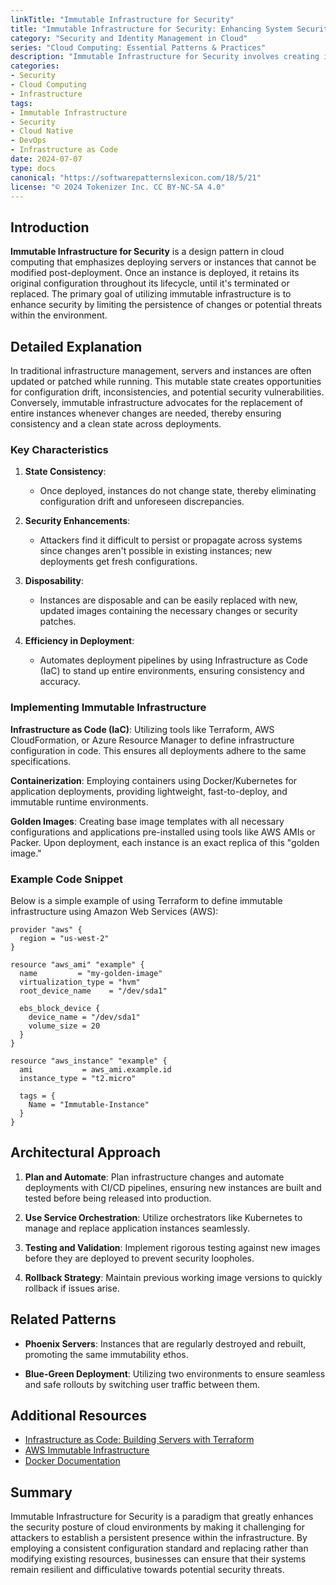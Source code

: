 ```yaml
---
linkTitle: "Immutable Infrastructure for Security"
title: "Immutable Infrastructure for Security: Enhancing System Security"
category: "Security and Identity Management in Cloud"
series: "Cloud Computing: Essential Patterns & Practices"
description: "Immutable Infrastructure for Security involves creating instances that do not change post-deployment, enhancing security by making it harder for attackers to persist in an environment."
categories:
- Security
- Cloud Computing
- Infrastructure
tags:
- Immutable Infrastructure
- Security
- Cloud Native
- DevOps
- Infrastructure as Code
date: 2024-07-07
type: docs
canonical: "https://softwarepatternslexicon.com/18/5/21"
license: "© 2024 Tokenizer Inc. CC BY-NC-SA 4.0"
---
```


## Introduction

**Immutable Infrastructure for Security** is a design pattern in cloud computing that emphasizes deploying servers or instances that cannot be modified post-deployment. Once an instance is deployed, it retains its original configuration throughout its lifecycle, until it's terminated or replaced. The primary goal of utilizing immutable infrastructure is to enhance security by limiting the persistence of changes or potential threats within the environment.

## Detailed Explanation

In traditional infrastructure management, servers and instances are often updated or patched while running. This mutable state creates opportunities for configuration drift, inconsistencies, and potential security vulnerabilities. Conversely, immutable infrastructure advocates for the replacement of entire instances whenever changes are needed, thereby ensuring consistency and a clean state across deployments.

### Key Characteristics

1. **State Consistency**:
   - Once deployed, instances do not change state, thereby eliminating configuration drift and unforeseen discrepancies.

2. **Security Enhancements**:
   - Attackers find it difficult to persist or propagate across systems since changes aren't possible in existing instances; new deployments get fresh configurations.

3. **Disposability**:
   - Instances are disposable and can be easily replaced with new, updated images containing the necessary changes or security patches.

4. **Efficiency in Deployment**:
   - Automates deployment pipelines by using Infrastructure as Code (IaC) to stand up entire environments, ensuring consistency and accuracy.

### Implementing Immutable Infrastructure

**Infrastructure as Code (IaC)**: 
Utilizing tools like Terraform, AWS CloudFormation, or Azure Resource Manager to define infrastructure configuration in code. This ensures all deployments adhere to the same specifications.

**Containerization**:
Employing containers using Docker/Kubernetes for application deployments, providing lightweight, fast-to-deploy, and immutable runtime environments.

**Golden Images**:
Creating base image templates with all necessary configurations and applications pre-installed using tools like AWS AMIs or Packer. Upon deployment, each instance is an exact replica of this "golden image."

### Example Code Snippet

Below is a simple example of using Terraform to define immutable infrastructure using Amazon Web Services (AWS):

```hcl
provider "aws" {
  region = "us-west-2"
}

resource "aws_ami" "example" {
  name         = "my-golden-image"
  virtualization_type = "hvm"
  root_device_name    = "/dev/sda1"

  ebs_block_device {
    device_name = "/dev/sda1"
    volume_size = 20
  }
}

resource "aws_instance" "example" {
  ami           = aws_ami.example.id
  instance_type = "t2.micro"

  tags = {
    Name = "Immutable-Instance"
  }
}
```

## Architectural Approach

1. **Plan and Automate**: Plan infrastructure changes and automate deployments with CI/CD pipelines, ensuring new instances are built and tested before being released into production.

2. **Use Service Orchestration**: Utilize orchestrators like Kubernetes to manage and replace application instances seamlessly.

3. **Testing and Validation**: Implement rigorous testing against new images before they are deployed to prevent security loopholes.

4. **Rollback Strategy**: Maintain previous working image versions to quickly rollback if issues arise.

## Related Patterns

- **Phoenix Servers**: Instances that are regularly destroyed and rebuilt, promoting the same immutability ethos.
  
- **Blue-Green Deployment**: Utilizing two environments to ensure seamless and safe rollouts by switching user traffic between them.

## Additional Resources

- [Infrastructure as Code: Building Servers with Terraform](https://www.terraform.io/)
- [AWS Immutable Infrastructure](https://aws.amazon.com/blogs/mt/immutable-infrastructure-on-aws/)
- [Docker Documentation](https://docs.docker.com/)

## Summary

Immutable Infrastructure for Security is a paradigm that greatly enhances the security posture of cloud environments by making it challenging for attackers to establish a persistent presence within the infrastructure. By employing a consistent configuration standard and replacing rather than modifying existing resources, businesses can ensure that their systems remain resilient and difficulative towards potential security threats.

